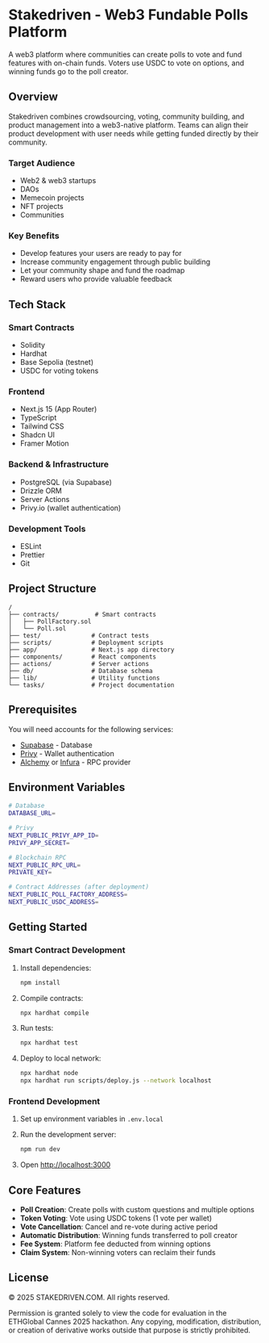 # Stakedriven - Web3 Fundable Polls Platform

A web3 platform where communities can create polls to vote and fund features with on-chain funds. Voters use USDC to vote on options, and winning funds go to the poll creator.

## Overview

Stakedriven combines crowdsourcing, voting, community building, and product management into a web3-native platform. Teams can align their product development with user needs while getting funded directly by their community.

### Target Audience
- Web2 & web3 startups
- DAOs
- Memecoin projects
- NFT projects
- Communities

### Key Benefits
- Develop features your users are ready to pay for
- Increase community engagement through public building
- Let your community shape and fund the roadmap
- Reward users who provide valuable feedback

## Tech Stack

### Smart Contracts
- Solidity
- Hardhat
- Base Sepolia (testnet)
- USDC for voting tokens

### Frontend
- Next.js 15 (App Router)
- TypeScript
- Tailwind CSS
- Shadcn UI
- Framer Motion

### Backend & Infrastructure
- PostgreSQL (via Supabase)
- Drizzle ORM
- Server Actions
- Privy.io (wallet authentication)

### Development Tools
- ESLint
- Prettier
- Git

## Project Structure

```
/
├── contracts/          # Smart contracts
│   ├── PollFactory.sol
│   └── Poll.sol
├── test/              # Contract tests
├── scripts/           # Deployment scripts
├── app/               # Next.js app directory
├── components/        # React components
├── actions/           # Server actions
├── db/                # Database schema
├── lib/               # Utility functions
└── tasks/             # Project documentation
```

## Prerequisites

You will need accounts for the following services:

- [Supabase](https://supabase.com/) - Database
- [Privy](https://privy.io/) - Wallet authentication
- [Alchemy](https://alchemy.com/) or [Infura](https://infura.io/) - RPC provider

## Environment Variables

```bash
# Database
DATABASE_URL=

# Privy
NEXT_PUBLIC_PRIVY_APP_ID=
PRIVY_APP_SECRET=

# Blockchain RPC
NEXT_PUBLIC_RPC_URL=
PRIVATE_KEY=

# Contract Addresses (after deployment)
NEXT_PUBLIC_POLL_FACTORY_ADDRESS=
NEXT_PUBLIC_USDC_ADDRESS=
```

## Getting Started

### Smart Contract Development

1. Install dependencies:
   ```bash
   npm install
   ```

2. Compile contracts:
   ```bash
   npx hardhat compile
   ```

3. Run tests:
   ```bash
   npx hardhat test
   ```

4. Deploy to local network:
   ```bash
   npx hardhat node
   npx hardhat run scripts/deploy.js --network localhost
   ```

### Frontend Development

1. Set up environment variables in `.env.local`

2. Run the development server:
   ```bash
   npm run dev
   ```

3. Open [http://localhost:3000](http://localhost:3000)

## Core Features

- **Poll Creation**: Create polls with custom questions and multiple options
- **Token Voting**: Vote using USDC tokens (1 vote per wallet)
- **Vote Cancellation**: Cancel and re-vote during active period
- **Automatic Distribution**: Winning funds transferred to poll creator
- **Fee System**: Platform fee deducted from winning options
- **Claim System**: Non-winning voters can reclaim their funds

## License

© 2025 STAKEDRIVEN.COM. All rights reserved.

Permission is granted solely to view the code for evaluation in the ETHGlobal Cannes 2025 hackathon. 
Any copying, modification, distribution, or creation of derivative works outside that purpose is strictly prohibited.